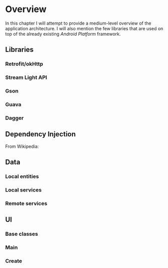 # Overview

In this chapter I will attempt to provide a medium-level overview of the
application architecture. I will also mention the few libraries that are used on
top of the already existing _Android Platform_ framework.

## Libraries

### Retrofit/okHttp

### Stream Light API

### Gson

### Guava

### Dagger

## Dependency Injection

From Wikipedia:

>

## Data

### Local entities

### Local services

### Remote services

## UI

### Base classes

### Main

### Create

